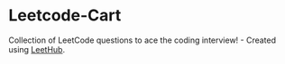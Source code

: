 # Leetcode-Cart
Collection of LeetCode questions to ace the coding interview! - Created using [LeetHub](https://github.com/QasimWani/LeetHub).
